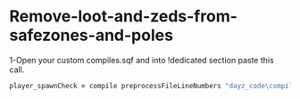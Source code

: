 # Remove-loot-and-zeds-from-safezones-and-poles

1-Open your custom compiles.sqf and into !dedicated section paste this call. 

```ruby
player_spawnCheck = compile preprocessFileLineNumbers "dayz_code\compile\player_spawnCheck.sqf";//remove loot from safezones
```
